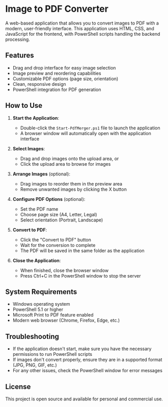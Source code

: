 # Image to PDF Converter

A web-based application that allows you to convert images to PDF with a modern, user-friendly interface. This application uses HTML, CSS, and JavaScript for the frontend, with PowerShell scripts handling the backend processing.

## Features

- Drag and drop interface for easy image selection
- Image preview and reordering capabilities
- Customizable PDF options (page size, orientation)
- Clean, responsive design
- PowerShell integration for PDF generation

## How to Use

1. **Start the Application**:
   - Double-click the `Start-PdfMerger.ps1` file to launch the application
   - A browser window will automatically open with the application interface

2. **Select Images**:
   - Drag and drop images onto the upload area, or
   - Click the upload area to browse for images

3. **Arrange Images** (optional):
   - Drag images to reorder them in the preview area
   - Remove unwanted images by clicking the X button

4. **Configure PDF Options** (optional):
   - Set the PDF name
   - Choose page size (A4, Letter, Legal)
   - Select orientation (Portrait, Landscape)

5. **Convert to PDF**:
   - Click the "Convert to PDF" button
   - Wait for the conversion to complete
   - The PDF will be saved in the same folder as the application

6. **Close the Application**:
   - When finished, close the browser window
   - Press Ctrl+C in the PowerShell window to stop the server

## System Requirements

- Windows operating system
- PowerShell 5.1 or higher
- Microsoft Print to PDF feature enabled
- Modern web browser (Chrome, Firefox, Edge, etc.)

## Troubleshooting

- If the application doesn't start, make sure you have the necessary permissions to run PowerShell scripts
- If images don't convert properly, ensure they are in a supported format (JPG, PNG, GIF, etc.)
- For any other issues, check the PowerShell window for error messages

## License

This project is open source and available for personal and commercial use.